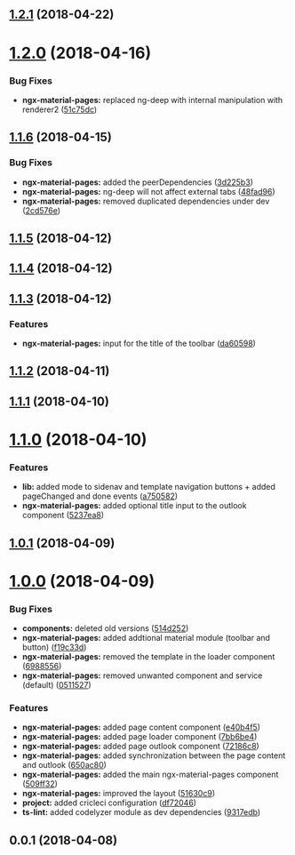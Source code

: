<a name="1.2.1"></a>
## [1.2.1](https://github.com/anthonynahas/ngx-material-pages/compare/v1.2.0...v1.2.1) (2018-04-22)



<a name="1.2.0"></a>
# [1.2.0](https://github.com/anthonynahas/ngx-material-pages/compare/v1.1.6...v1.2.0) (2018-04-16)


### Bug Fixes

* **ngx-material-pages:** replaced ng-deep with internal manipulation with renderer2 ([51c75dc](https://github.com/anthonynahas/ngx-material-pages/commit/51c75dc))



<a name="1.1.6"></a>
## [1.1.6](https://github.com/anthonynahas/ngx-material-pages/compare/v1.1.5...v1.1.6) (2018-04-15)


### Bug Fixes

* **ngx-material-pages:** added the peerDependencies ([3d225b3](https://github.com/anthonynahas/ngx-material-pages/commit/3d225b3))
* **ngx-material-pages:** ng-deep will not affect external tabs ([48fad96](https://github.com/anthonynahas/ngx-material-pages/commit/48fad96))
* **ngx-material-pages:** removed duplicated dependencies under dev ([2cd576e](https://github.com/anthonynahas/ngx-material-pages/commit/2cd576e))



<a name="1.1.5"></a>
## [1.1.5](https://github.com/anthonynahas/ngx-material-pages/compare/v1.1.4...v1.1.5) (2018-04-12)



<a name="1.1.4"></a>
## [1.1.4](https://github.com/anthonynahas/ngx-material-pages/compare/v1.1.3...v1.1.4) (2018-04-12)



<a name="1.1.3"></a>
## [1.1.3](https://github.com/anthonynahas/ngx-material-pages/compare/v1.1.2...v1.1.3) (2018-04-12)


### Features

* **ngx-material-pages:** input for the title of the toolbar ([da60598](https://github.com/anthonynahas/ngx-material-pages/commit/da60598))



<a name="1.1.2"></a>
## [1.1.2](https://github.com/anthonynahas/ngx-material-pages/compare/v1.1.1...v1.1.2) (2018-04-11)



<a name="1.1.1"></a>
## [1.1.1](https://github.com/anthonynahas/ngx-material-pages/compare/v1.1.0...v1.1.1) (2018-04-10)



<a name="1.1.0"></a>
# [1.1.0](https://github.com/anthonynahas/ngx-material-pages/compare/v1.0.1...v1.1.0) (2018-04-10)


### Features

* **lib:** added mode to sidenav and template navigation buttons + added pageChanged and done events ([a750582](https://github.com/anthonynahas/ngx-material-pages/commit/a750582))
* **ngx-material-pages:** added optional title input to the outlook component ([5237ea8](https://github.com/anthonynahas/ngx-material-pages/commit/5237ea8))



<a name="1.0.1"></a>
## [1.0.1](https://github.com/anthonynahas/ngx-material-pages/compare/v1.0.0...v1.0.1) (2018-04-09)



<a name="1.0.0"></a>
# [1.0.0](https://github.com/anthonynahas/ngx-material-pages/compare/v0.0.1...v1.0.0) (2018-04-09)


### Bug Fixes

* **components:** deleted old versions ([514d252](https://github.com/anthonynahas/ngx-material-pages/commit/514d252))
* **ngx-material-pages:** added addtional material module (toolbar and button) ([f19c33d](https://github.com/anthonynahas/ngx-material-pages/commit/f19c33d))
* **ngx-material-pages:** removed the template in the loader component ([6988556](https://github.com/anthonynahas/ngx-material-pages/commit/6988556))
* **ngx-material-pages:** removed unwanted component and service (default) ([0511527](https://github.com/anthonynahas/ngx-material-pages/commit/0511527))


### Features

* **ngx-material-pages:** added page content component ([e40b4f5](https://github.com/anthonynahas/ngx-material-pages/commit/e40b4f5))
* **ngx-material-pages:** added page loader component ([7bb6be4](https://github.com/anthonynahas/ngx-material-pages/commit/7bb6be4))
* **ngx-material-pages:** added page outlook component ([72186c8](https://github.com/anthonynahas/ngx-material-pages/commit/72186c8))
* **ngx-material-pages:** added synchronization between the page content and outlook ([650ac80](https://github.com/anthonynahas/ngx-material-pages/commit/650ac80))
* **ngx-material-pages:** added the main ngx-material-pages component ([509ff32](https://github.com/anthonynahas/ngx-material-pages/commit/509ff32))
* **ngx-material-pages:** improved the layout ([51630c9](https://github.com/anthonynahas/ngx-material-pages/commit/51630c9))
* **project:** added cricleci configuration ([df72046](https://github.com/anthonynahas/ngx-material-pages/commit/df72046))
* **ts-lint:** added codelyzer module as dev dependencies ([9317edb](https://github.com/anthonynahas/ngx-material-pages/commit/9317edb))



<a name="0.0.1"></a>
## 0.0.1 (2018-04-08)



